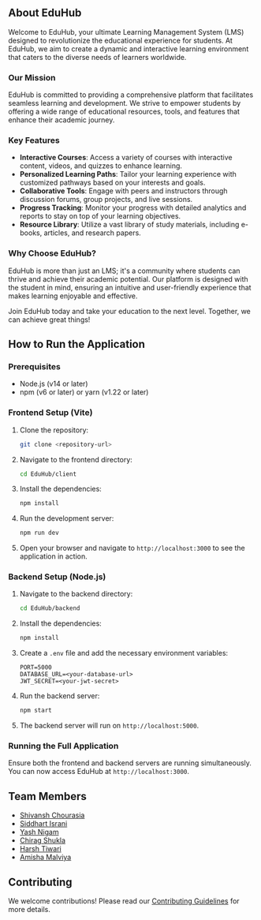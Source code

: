 
## About EduHub

Welcome to EduHub, your ultimate Learning Management System (LMS) designed to revolutionize the educational experience for students. At EduHub, we aim to create a dynamic and interactive learning environment that caters to the diverse needs of learners worldwide.

### Our Mission

EduHub is committed to providing a comprehensive platform that facilitates seamless learning and development. We strive to empower students by offering a wide range of educational resources, tools, and features that enhance their academic journey.

### Key Features

- **Interactive Courses**: Access a variety of courses with interactive content, videos, and quizzes to enhance learning.
- **Personalized Learning Paths**: Tailor your learning experience with customized pathways based on your interests and goals.
- **Collaborative Tools**: Engage with peers and instructors through discussion forums, group projects, and live sessions.
- **Progress Tracking**: Monitor your progress with detailed analytics and reports to stay on top of your learning objectives.
- **Resource Library**: Utilize a vast library of study materials, including e-books, articles, and research papers.

### Why Choose EduHub?

EduHub is more than just an LMS; it's a community where students can thrive and achieve their academic potential. Our platform is designed with the student in mind, ensuring an intuitive and user-friendly experience that makes learning enjoyable and effective.

Join EduHub today and take your education to the next level. Together, we can achieve great things!

## How to Run the Application

### Prerequisites

- Node.js (v14 or later)
- npm (v6 or later) or yarn (v1.22 or later)

### Frontend Setup (Vite)

1. Clone the repository:
    ```sh
    git clone <repository-url>
    ```
2. Navigate to the frontend directory:
    ```sh
    cd EduHub/client
    ```
3. Install the dependencies:
    ```sh
    npm install
    ```
4. Run the development server:
    ```sh
    npm run dev
    ```
5. Open your browser and navigate to `http://localhost:3000` to see the application in action.

### Backend Setup (Node.js)

1. Navigate to the backend directory:
    ```sh
    cd EduHub/backend
    ```
2. Install the dependencies:
    ```sh
    npm install
    ```
3. Create a `.env` file and add the necessary environment variables:
    ```env
    PORT=5000
    DATABASE_URL=<your-database-url>
    JWT_SECRET=<your-jwt-secret>
    ```
4. Run the backend server:
    ```sh
    npm start
    ```
5. The backend server will run on `http://localhost:5000`.

### Running the Full Application

Ensure both the frontend and backend servers are running simultaneously. You can now access EduHub at `http://localhost:3000`.

## Team Members

- [Shivansh Chourasia](https://github.com/shivansh84ya)
- [Siddhart Israni](https://github.com/siddharthisrani)
- [Yash Nigam](https://github.com/Yashop181)
- [Chirag Shukla](https://github.com/chirag)
- [Harsh Tiwari](https://github.com/member4)
- [Amisha Malviya](https://github.com/amiii123malviya)

## Contributing

We welcome contributions! Please read our [Contributing Guidelines](CONTRIBUTING.md) for more details.

